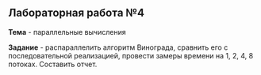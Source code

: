 ## Лабораторная работа №4
**Тема** - параллельные вычисления

**Задание** - распараллелить алгоритм Винограда, сравнить его с последовательной реализацией, провести замеры времени на 1, 2, 4, 8 потоках.
Составить отчет.
